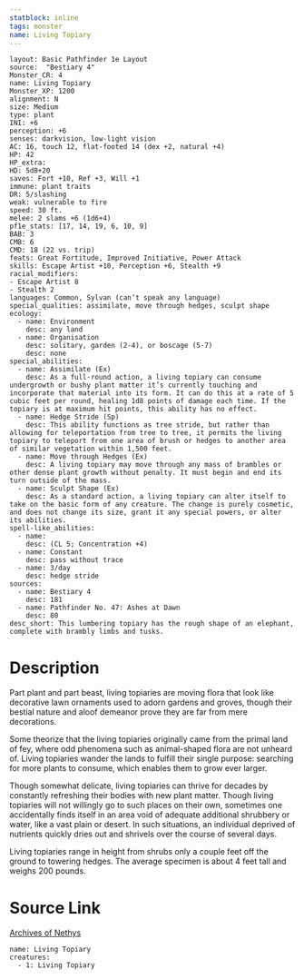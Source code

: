 ```yaml
---
statblock: inline
tags: monster
name: Living Topiary
---
```

```statblock
layout: Basic Pathfinder 1e Layout
source:  "Bestiary 4"
Monster_CR: 4
name: Living Topiary
Monster_XP: 1200
alignment: N
size: Medium
type: plant
INI: +6
perception: +6
senses: darkvision, low-light vision
AC: 16, touch 12, flat-footed 14 (dex +2, natural +4)
HP: 42
HP_extra: 
HD: 5d8+20
saves: Fort +10, Ref +3, Will +1
immune: plant traits
DR: 5/slashing
weak: vulnerable to fire
speed: 30 ft.
melee: 2 slams +6 (1d6+4)
pf1e_stats: [17, 14, 19, 6, 10, 9]
BAB: 3
CMB: 6
CMD: 18 (22 vs. trip)
feats: Great Fortitude, Improved Initiative, Power Attack
skills: Escape Artist +10, Perception +6, Stealth +9
racial_modifiers:
- Escape Artist 8
- Stealth 2
languages: Common, Sylvan (can’t speak any language)
special_qualities: assimilate, move through hedges, sculpt shape
ecology:
  - name: Environment
    desc: any land
  - name: Organisation
    desc: solitary, garden (2-4), or boscage (5-7)
    desc: none
special_abilities:
  - name: Assimilate (Ex)
    desc: As a full-round action, a living topiary can consume undergrowth or bushy plant matter it’s currently touching and incorporate that material into its form. It can do this at a rate of 5 cubic feet per round, healing 1d8 points of damage each time. If the topiary is at maximum hit points, this ability has no effect.
  - name: Hedge Stride (Sp)
    desc: This ability functions as tree stride, but rather than allowing for teleportation from tree to tree, it permits the living topiary to teleport from one area of brush or hedges to another area of similar vegetation within 1,500 feet.
  - name: Move through Hedges (Ex)
    desc: A living topiary may move through any mass of brambles or other dense plant growth without penalty. It must begin and end its turn outside of the mass.
  - name: Sculpt Shape (Ex)
    desc: As a standard action, a living topiary can alter itself to take on the basic form of any creature. The change is purely cosmetic, and does not change its size, grant it any special powers, or alter its abilities.
spell-like_abilities:
  - name:
    desc: (CL 5; Concentration +4)
  - name: Constant
    desc: pass without trace
  - name: 3/day
    desc: hedge stride
sources:
  - name: Bestiary 4
    desc: 181
  - name: Pathfinder No. 47: Ashes at Dawn
    desc: 80
desc_short: This lumbering topiary has the rough shape of an elephant, complete with brambly limbs and tusks.
```
# Description
Part plant and part beast, living topiaries are moving flora that look like decorative lawn ornaments used to adorn gardens and groves, though their bestial nature and aloof demeanor prove they are far from mere decorations.

Some theorize that the living topiaries originally came from the primal land of fey, where odd phenomena such as animal-shaped flora are not unheard of. Living topiaries wander the lands to fulfill their single purpose: searching for more plants to consume, which enables them to grow ever larger.

Though somewhat delicate, living topiaries can thrive for decades by constantly refreshing their bodies with new plant matter. Though living topiaries will not willingly go to such places on their own, sometimes one accidentally finds itself in an area void of adequate additional shrubbery or water, like a vast plain or desert. In such situations, an individual deprived of nutrients quickly dries out and shrivels over the course of several days.

Living topiaries range in height from shrubs only a couple feet off the ground to towering hedges. The average specimen is about 4 feet tall and weighs 200 pounds.
# Source Link
[Archives of Nethys](https://aonprd.com/MonsterDisplay.aspx?ItemName=Living%20Topiary)
```encounter-table
name: Living Topiary
creatures:
  - 1: Living Topiary
```
